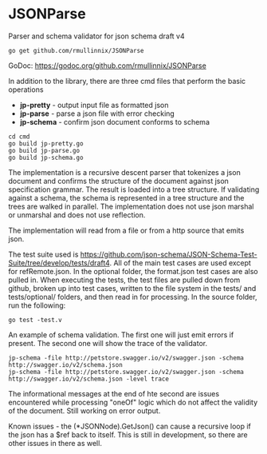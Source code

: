 # JSONParse

Parser and schema validator for json schema draft v4

```
go get github.com/rmullinnix/JSONParse
```
GoDoc: https://godoc.org/github.com/rmullinnix/JSONParse

In addition to the library, there are three cmd files that perform the basic operations
* **jp-pretty** - output input file as formatted json
* **jp-parse** - parse a json file with error checking
* **jp-schema** - confirm json document conforms to schema

```
cd cmd
go build jp-pretty.go
go build jp-parse.go
go build jp-schema.go
```

The implementation is a recursive descent parser that tokenizes a json document and confirms the structure of the document against json specification grammar.  The result is loaded into a tree structure.  If validating against a schema, the schema is represented in a tree structure and the trees are walked in parallel.  The implementation does not use json marshal or unmarshal and does not use reflection.

The implementation will read from a file or from a http source that emits json.

The test suite used is https://github.com/json-schema/JSON-Schema-Test-Suite/tree/develop/tests/draft4.  All of the main test cases are used except for refRemote.json.  In the optional folder, the format.json test cases are also pulled in.  When executing the tests, the test files are pulled down from github, broken up into test cases, written to the file system in the tests/ and tests/optional/ folders, and then read in for processing.  In the source folder, run the following:

```
go test -test.v
```

An example of schema validation.  The first one will just emit errors if present.  The second one will show the trace of the validator.

```
jp-schema -file http://petstore.swagger.io/v2/swagger.json -schema http://swagger.io/v2/schema.json
jp-schema -file http://petstore.swagger.io/v2/swagger.json -schema http://swagger.io/v2/schema.json -level trace
```
The informational messages at the end of hte second are issues encountered while processing "oneOf" logic which do not affect the validity of the document.  Still working on error output.

Known issues - the (*JSONNode).GetJson() can cause a recursive loop if the json has a $ref back to itself.  This is still in development, so there are other issues in there as well. 
